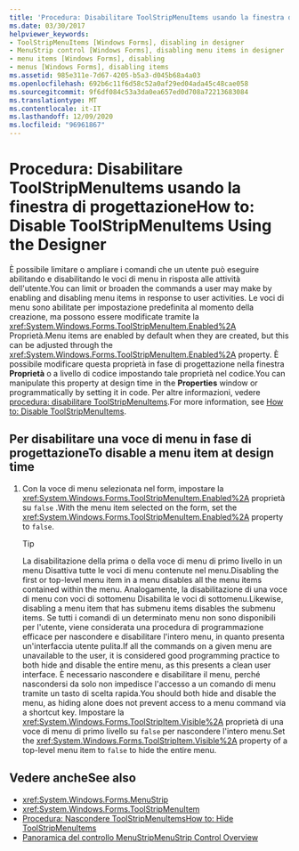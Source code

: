 ```yaml
---
title: 'Procedura: Disabilitare ToolStripMenuItems usando la finestra di progettazione'
ms.date: 03/30/2017
helpviewer_keywords:
- ToolStripMenuItems [Windows Forms], disabling in designer
- MenuStrip control [Windows Forms], disabling menu items in designer
- menu items [Windows Forms], disabling
- menus [Windows Forms], disabling items
ms.assetid: 985e311e-7d67-4205-b5a3-d045b68a4a03
ms.openlocfilehash: 692b6c11f6d58c52a0af29ed04ada45c48cae058
ms.sourcegitcommit: 9f6df084c53a3da0ea657ed0d708a72213683084
ms.translationtype: MT
ms.contentlocale: it-IT
ms.lasthandoff: 12/09/2020
ms.locfileid: "96961867"
---
```

# <a name="how-to-disable-toolstripmenuitems-using-the-designer"></a><span data-ttu-id="940b1-102">Procedura: Disabilitare ToolStripMenuItems usando la finestra di progettazione</span><span class="sxs-lookup"><span data-stu-id="940b1-102">How to: Disable ToolStripMenuItems Using the Designer</span></span>
<span data-ttu-id="940b1-103">È possibile limitare o ampliare i comandi che un utente può eseguire abilitando e disabilitando le voci di menu in risposta alle attività dell'utente.</span><span class="sxs-lookup"><span data-stu-id="940b1-103">You can limit or broaden the commands a user may make by enabling and disabling menu items in response to user activities.</span></span> <span data-ttu-id="940b1-104">Le voci di menu sono abilitate per impostazione predefinita al momento della creazione, ma possono essere modificate tramite la <xref:System.Windows.Forms.ToolStripMenuItem.Enabled%2A> Proprietà.</span><span class="sxs-lookup"><span data-stu-id="940b1-104">Menu items are enabled by default when they are created, but this can be adjusted through the <xref:System.Windows.Forms.ToolStripMenuItem.Enabled%2A> property.</span></span> <span data-ttu-id="940b1-105">È possibile modificare questa proprietà in fase di progettazione nella finestra **Proprietà** o a livello di codice impostando tale proprietà nel codice.</span><span class="sxs-lookup"><span data-stu-id="940b1-105">You can manipulate this property at design time in the **Properties** window or programmatically by setting it in code.</span></span> <span data-ttu-id="940b1-106">Per altre informazioni, vedere [procedura: disabilitare ToolStripMenuItems](how-to-disable-toolstripmenuitems.md).</span><span class="sxs-lookup"><span data-stu-id="940b1-106">For more information, see [How to: Disable ToolStripMenuItems](how-to-disable-toolstripmenuitems.md).</span></span>

## <a name="to-disable-a-menu-item-at-design-time"></a><span data-ttu-id="940b1-107">Per disabilitare una voce di menu in fase di progettazione</span><span class="sxs-lookup"><span data-stu-id="940b1-107">To disable a menu item at design time</span></span>

1. <span data-ttu-id="940b1-108">Con la voce di menu selezionata nel form, impostare la <xref:System.Windows.Forms.ToolStripMenuItem.Enabled%2A> proprietà su `false` .</span><span class="sxs-lookup"><span data-stu-id="940b1-108">With the menu item selected on the form, set the <xref:System.Windows.Forms.ToolStripMenuItem.Enabled%2A> property to `false`.</span></span>

    > [!TIP]
    > <span data-ttu-id="940b1-109">La disabilitazione della prima o della voce di menu di primo livello in un menu Disattiva tutte le voci di menu contenute nel menu.</span><span class="sxs-lookup"><span data-stu-id="940b1-109">Disabling the first or top-level menu item in a menu disables all the menu items contained within the menu.</span></span> <span data-ttu-id="940b1-110">Analogamente, la disabilitazione di una voce di menu con voci di sottomenu Disabilita le voci di sottomenu.</span><span class="sxs-lookup"><span data-stu-id="940b1-110">Likewise, disabling a menu item that has submenu items disables the submenu items.</span></span> <span data-ttu-id="940b1-111">Se tutti i comandi di un determinato menu non sono disponibili per l'utente, viene considerata una procedura di programmazione efficace per nascondere e disabilitare l'intero menu, in quanto presenta un'interfaccia utente pulita.</span><span class="sxs-lookup"><span data-stu-id="940b1-111">If all the commands on a given menu are unavailable to the user, it is considered good programming practice to both hide and disable the entire menu, as this presents a clean user interface.</span></span> <span data-ttu-id="940b1-112">È necessario nascondere e disabilitare il menu, perché nascondersi da solo non impedisce l'accesso a un comando di menu tramite un tasto di scelta rapida.</span><span class="sxs-lookup"><span data-stu-id="940b1-112">You should both hide and disable the menu, as hiding alone does not prevent access to a menu command via a shortcut key.</span></span> <span data-ttu-id="940b1-113">Impostare la <xref:System.Windows.Forms.ToolStripItem.Visible%2A> proprietà di una voce di menu di primo livello su `false` per nascondere l'intero menu.</span><span class="sxs-lookup"><span data-stu-id="940b1-113">Set the <xref:System.Windows.Forms.ToolStripItem.Visible%2A> property of a top-level menu item to `false` to hide the entire menu.</span></span>

## <a name="see-also"></a><span data-ttu-id="940b1-114">Vedere anche</span><span class="sxs-lookup"><span data-stu-id="940b1-114">See also</span></span>

- <xref:System.Windows.Forms.MenuStrip>
- <xref:System.Windows.Forms.ToolStripMenuItem>
- [<span data-ttu-id="940b1-115">Procedura: Nascondere ToolStripMenuItems</span><span class="sxs-lookup"><span data-stu-id="940b1-115">How to: Hide ToolStripMenuItems</span></span>](how-to-hide-toolstripmenuitems.md)
- [<span data-ttu-id="940b1-116">Panoramica del controllo MenuStrip</span><span class="sxs-lookup"><span data-stu-id="940b1-116">MenuStrip Control Overview</span></span>](menustrip-control-overview-windows-forms.md)
